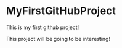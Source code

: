 # MyFirstGitHubProject
This is my first github project!

This project will be going to be interesting!
